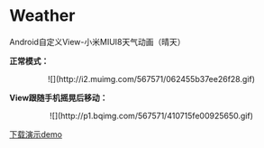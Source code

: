 # Weather
Android自定义View-小米MIUI8天气动画（晴天）

**正常模式：**

<center>![](http://i2.muimg.com/567571/062455b37ee26f28.gif)</center>

**View跟随手机摇晃后移动：**

<center>![](http://p1.bqimg.com/567571/410715fe00925650.gif)</center>



[下载演示demo][1]  

[1]: http://fir.im/nmg3
